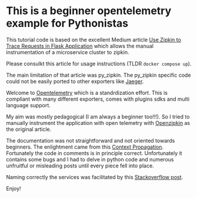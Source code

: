 # This is a beginner opentelemetry example for Pythonistas


This tutorial code is based on the excellent Medium article [Use Zipkin to Trace Requests in Flask Application](https://medium.com/@eng.mohamed.m.saeed/use-zipkin-to-trace-requests-in-flask-application-68886f02e46) which allows the manual instrumentation of a microservice cluster to zipkin.

Please consulkt this article for usage instructions (TLDR `docker compose up`).

The main limitation of that article was py_zipkin. The py_zipkin specific code could not be easily ported to other exporters like [Jaeger](https://www.jaegertracing.io/docs/1.18/opentelemetry/).

Welcome to [Opentelemetry](https://opentelemetry.io/) which is a standrdization effort. This is compliant with many different exporters, comes with plugins sdks and multi language support. 

My aim was mostly pedagogical (I am always a beginner too!!!). So I tried to manually instrument the application with open telemetry with [Openzipkin](https://zipkin.io/) as the original article.

The documentation was not straightforward and not oriented towards beginners. The enlightment came from this [Context Propagation](https://opentelemetry-python.readthedocs.io/en/latest/_modules/opentelemetry/propagate.html). Fortunately the code in comments is in principle correct. Unfortunately it contains some bugs and I had to delve in python code and numerous unfruitful or misleading posts until every piece fell into place.

Naming correctly the services was facilitated by this [Stackoverflow post](https://stackoverflow.com/questions/68819747/add-service-name-in-the-opentelemetry-for-a-javascript-application).

Enjoy!
